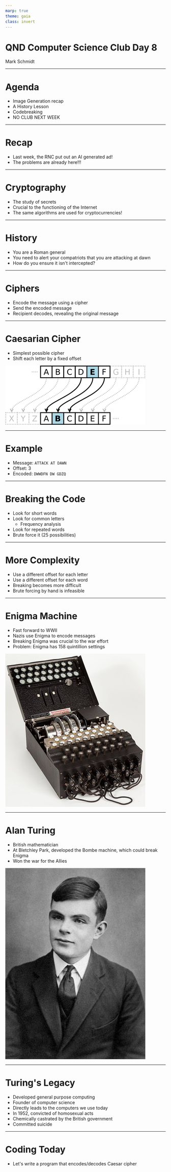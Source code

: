 ```yaml
---
marp: true
theme: gaia
class: invert
---
```


# QND Computer Science Club Day 8
Mark Schmidt

--- 

# Agenda

- Image Generation recap
- A History Lesson
- Codebreaking
- NO CLUB NEXT WEEK

---

# Recap

- Last week, the RNC put out an AI generated ad!
- The problems are already here!!!

---

# Cryptography

- The study of secrets
- Crucial to the functioning of the Internet
- The same algorithms are used for cryptocurrencies!

---

# History

- You are a Roman general
- You need to alert your compatriots that you are attacking at dawn
- How do you ensure it isn't intercepted?

---

# Ciphers

- Encode the message using a cipher
- Send the encoded message
- Recipient decodes, revealing the original message

---

# Caesarian Cipher

- Simplest possible cipher
- Shift each letter by a fixed offset

![w:600](../assets/caesar.png)

---

# Example

- Message: `ATTACK AT DAWN`
- Offset: 3
- Encoded: `DWWDFN DW GDZQ`

---

# Breaking the Code

- Look for short words
- Look for common letters
    - Frequency analysis
- Look for repeated words
- Brute force it (25 possibilities)

---


# More Complexity

- Use a different offset for each letter
- Use a different offset for each word
- Breaking becomes more difficult
- Brute forcing by hand is infeasible


---

# Enigma Machine

- Fast forward to WWII
- Nazis use Enigma to encode messages
- Breaking Enigma was crucial to the war effort
- Problem: Enigma has 158 quintillion settings

![bg right w:600](../assets/enigma.jpeg)

---

# Alan Turing

- British mathematician
- At Bletchley Park, developed the Bombe machine, which could break Enigma
- Won the war for the Allies



![bg right w:600](../assets/turing.jpeg)

---

# Turing's Legacy

- Developed general purpose computing
- Founder of computer science
- Directly leads to the computers we use today
- In 1952, convicted of homosexual acts
- Chemically castrated by the British government
- Committed suicide

---

# Coding Today

- Let's write a program that encodes/decodes Caesar cipher